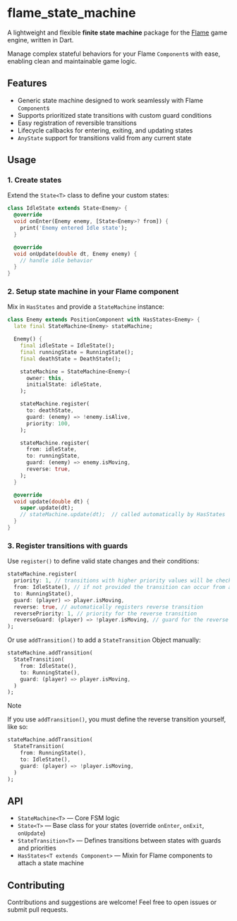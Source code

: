 # flame_state_machine

A lightweight and flexible **finite state machine** package for the [Flame](https://flame-engine.org/) game engine, written in Dart.

Manage complex stateful behaviors for your Flame `Component`s with ease, enabling clean and maintainable game logic.


## Features

- Generic state machine designed to work seamlessly with Flame `Component`s
- Supports prioritized state transitions with custom guard conditions
- Easy registration of reversible transitions
- Lifecycle callbacks for entering, exiting, and updating states
- `AnyState` support for transitions valid from any current state


## Usage

### 1. Create states

Extend the `State<T>` class to define your custom states:

```dart
class IdleState extends State<Enemy> {
  @override
  void onEnter(Enemy enemy, [State<Enemy>? from]) {
    print('Enemy entered Idle state');
  }

  @override
  void onUpdate(double dt, Enemy enemy) {
    // handle idle behavior
  }
}
```

### 2. Setup state machine in your Flame component

Mix in `HasStates` and provide a `StateMachine` instance:

```dart
class Enemy extends PositionComponent with HasStates<Enemy> {
  late final StateMachine<Enemy> stateMachine;

  Enemy() {
    final idleState = IdleState();
    final runningState = RunningState();
    final deathState = DeathState();

    stateMachine = StateMachine<Enemy>(
      owner: this,
      initialState: idleState,
    );

    stateMachine.register(
      to: deathState,
      guard: (enemy) => !enemy.isAlive,
      priority: 100,
    );

    stateMachine.register(
      from: idleState,
      to: runningState,
      guard: (enemy) => enemy.isMoving,
      reverse: true,
    );
  }

  @override
  void update(double dt) {
    super.update(dt);
    // stateMachine.update(dt);  // called automatically by HasStates
  }
}
```

### 3. Register transitions with guards

Use `register()` to define valid state changes and their conditions:

```dart
stateMachine.register(
  priority: 1, // transitions with higher priority values will be checked first
  from: IdleState(), // if not provided the transition can occur from any state
  to: RunningState(),
  guard: (player) => player.isMoving,
  reverse: true, // automatically registers reverse transition
  reversePriority: 1, // priority for the reverse transition
  reverseGuard: (player) => !player.isMoving, // guard for the reverse transition (Constructed automatically if not provided)
);
```

Or use `addTransition()` to add a `StateTransition` Object manually:

```dart
stateMachine.addTransition(
  StateTransition(
    from: IdleState(),
    to: RunningState(),
    guard: (player) => player.isMoving,
  )
);
```

>[!NOTE]
> If you use `addTransition()`, you must define the reverse transition yourself, like so:

```dart
stateMachine.addTransition(
  StateTransition(
    from: RunningState(),
    to: IdleState(),
    guard: (player) => !player.isMoving,
  )
);
```

## API

- `StateMachine<T>` — Core FSM logic
- `State<T>` — Base class for your states (override `onEnter`, `onExit`, `onUpdate`)
- `StateTransition<T>` — Defines transitions between states with guards and priorities
- `HasStates<T extends Component>` — Mixin for Flame components to attach a state machine


## Contributing

Contributions and suggestions are welcome! Feel free to open issues or submit pull requests.
